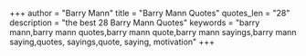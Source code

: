 +++
author = "Barry Mann"
title = "Barry Mann Quotes"
quotes_len = "28"
description = "the best 28 Barry Mann Quotes"
keywords = "barry mann,barry mann quotes,barry mann quote,barry mann sayings,barry mann saying,quotes, sayings,quote, saying, motivation"
+++
